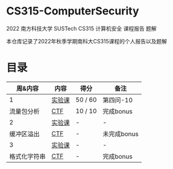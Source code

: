 # CS315-ComputerSecurity
2022 南方科技大学 SUSTech CS315 计算机安全 课程报告 题解

本仓库记录了2022年秋季学期南科大CS315课程的个人报告以及题解

# 目录


周&内容 | 内容 | 得分 | 备注  
-- | --- | -- | --
1 | [实验课](week1/lab.md) | 50 / 60 | 第四问-10
流量包分析 | [CTF](week1/ctf.md) | 10 / 10 | 完成bonus
2 | [实验课](week2/lab.md) | - | -
缓冲区溢出 | [CTF](week2/ctf.md) | - | 未完成bonus
3 | [实验课](week3/lab.md) | - | -
格式化字符串 | [CTF](week3/ctf.md) | - | 完成bonus